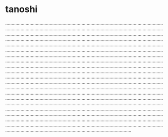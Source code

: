 # tanoshi
...................................................................................................................................................................................................................................................................................................................................................................................................................................................................................................................................................................................................................................................................................................................................................................................................................................................................................................................................................................................................................................................................................................................................................................................................................................................................................................................................................................................................................................................................................................................................................................................................................................................................................................................................................................................................................................................................................................................................................................................................................................................................................................................................................................................................................................................................................................................................................................................................................................................................................................................................................................................................................................................................................